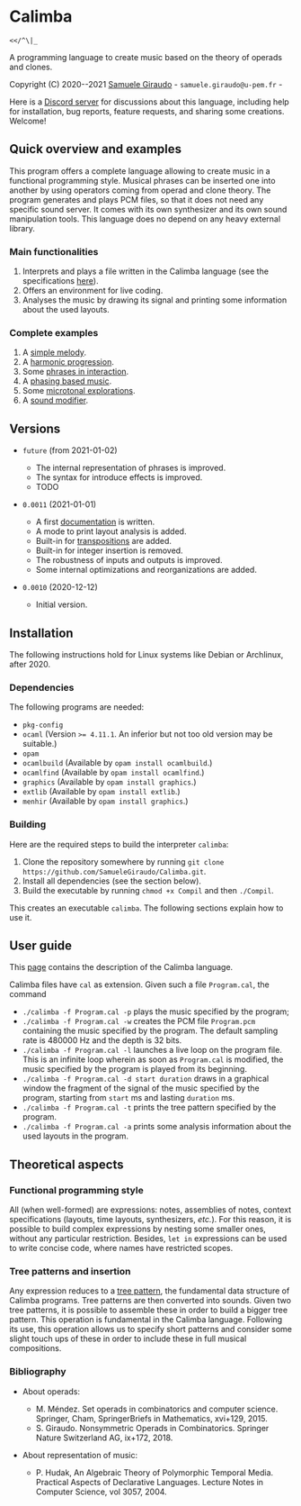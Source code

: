 # Calimba
`<</^\|_`

A programming language to create music based on the theory of operads and clones.

Copyright (C) 2020--2021 [Samuele Giraudo](https://igm.univ-mlv.fr/~giraudo/) -
`samuele.giraudo@u-pem.fr` -


Here is a [Discord server](https://discord.gg/n6Du2Q4QFb) for discussions about this
language, including help for installation, bug reports, feature requests, and sharing some
creations. Welcome!


## Quick overview and examples
This program offers a complete language allowing to create music in a functional programming
style. Musical phrases can be inserted one into another by using operators coming from
operad and clone theory. The program generates and plays PCM files, so that it does not need
any specific sound server. It comes with its own synthesizer and its own sound manipulation
tools. This language does no depend on any heavy external library.


### Main functionalities
1. Interprets and plays a file written in the Calimba language (see the specifications
   [here](Help.md)).
1. Offers an environment for live coding.
1. Analyses the music by drawing its signal and printing some information about the used
   layouts.


### Complete examples
1. A [simple melody](Examples/SimpleMelody.cal).
1. A [harmonic progression](Examples/HarmonicProgression.cal).
1. Some [phrases in interaction](Examples/PhrasesInteraction.cal).
1. A [phasing based music](Examples/Phasing.cal).
1. Some [microtonal explorations](Examples/MicrotonalExplorations.cal).
1. A [sound modifier](Examples/SoundModifier.cal).

## Versions
+ `future` (from 2021-01-02)
    + The internal representation of phrases is improved.
    + The syntax for introduce effects is improved.
    + TODO

+ `0.0011` (2021-01-01)
    + A first [documentation](Help.md) is written.
    + A mode to print layout analysis is added.
    + Built-in for [transpositions](Help.md#transpositions) are added.
    + Built-in for integer insertion is removed.
    + The robustness of inputs and outputs is improved.
    + Some internal optimizations and reorganizations are added.

+ `0.0010` (2020-12-12)
    + Initial version.


## Installation
The following instructions hold for Linux systems like Debian or Archlinux, after 2020.

### Dependencies
The following programs are needed:

+ `pkg-config`
+ `ocaml` (Version `>= 4.11.1`. An inferior but not too old version may be suitable.)
+ `opam`
+ `ocamlbuild` (Available by `opam install ocamlbuild`.)
+ `ocamlfind` (Available by `opam install ocamlfind`.)
+ `graphics` (Available by `opam install graphics`.)
+ `extlib` (Available by `opam install extlib`.)
+ `menhir` (Available by `opam install graphics`.)


### Building
Here are the required steps to build the interpreter `calimba`:

1. Clone the repository somewhere by running
   `git clone https://github.com/SamueleGiraudo/Calimba.git`.
2. Install all dependencies (see the section below).
3. Build the executable by running `chmod +x Compil` and then `./Compil`.

This creates an executable `calimba`. The following sections explain how to use it.


## User guide
This [page](Help.md) contains the description of the Calimba language.

Calimba files have `cal` as extension. Given such a file `Program.cal`, the command

+ `./calimba -f Program.cal -p` plays the music specified by the program;
+ `./calimba -f Program.cal -w` creates the PCM file `Program.pcm` containing the music
  specified by the program. The default sampling rate is $480000$ Hz and the depth is $32$
  bits.
+ `./calimba -f Program.cal -l` launches a live loop on the program file. This is an
  infinite loop wherein as soon as `Program.cal` is modified, the music specified by the
  program is played from its beginning.
+ `./calimba -f Program.cal -d start duration` draws in a graphical window the fragment of
  the signal of the music specified by the program, starting from `start` ms and lasting
  `duration` ms.
+ `./calimba -f Program.cal -t` prints the tree pattern specified by the program.
+ `./calimba -f Program.cal -a` prints some analysis information about the used layouts in
  the program.


## Theoretical aspects

### Functional programming style
All (when well-formed) are expressions: notes, assemblies of notes, context specifications
(layouts, time layouts, synthesizers, _etc._). For this reason, it is possible to build
complex expressions by nesting some smaller ones, without any particular restriction.
Besides, `let in` expressions can be used to write concise code, where names have restricted
scopes.


### Tree patterns and insertion
Any expression reduces to a [tree pattern](Help.md#tree-patterns), the fundamental data
structure of Calimba programs. Tree patterns are then converted into sounds. Given two tree
patterns, it is possible to assemble these in order to build a bigger tree pattern. This
operation is fundamental in the Calimba language. Following its use, this operation allows
us to specify short patterns and consider some slight touch ups of these in order to include
these in full musical compositions.


### Bibliography

+ About operads:
    + M. Méndez.
      Set operads in combinatorics and computer science.
      Springer, Cham, SpringerBriefs in Mathematics, xvi+129, 2015.
    + S. Giraudo.
      Nonsymmetric Operads in Combinatorics.
      Springer Nature Switzerland AG, ix+172, 2018.

+ About representation of music:
    + P. Hudak,
      An Algebraic Theory of Polymorphic Temporal Media.
      Practical Aspects of Declarative Languages.
      Lecture Notes in Computer Science, vol 3057, 2004.

